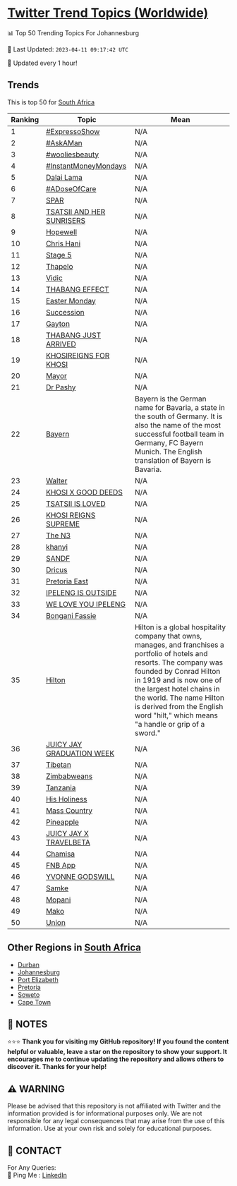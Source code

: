 [Twitter Trend Topics (Worldwide)](https://github.com/ErcinDedeoglu/Twitter-Trend-Topics)
==========


📊 Top 50 Trending Topics For Johannesburg

📆 Last Updated: `2023-04-11 09:17:42 UTC`

🔧 Updated every 1 hour!


## Trends

This is top 50 for [South Africa](</South Africa>)

| Ranking | Topic | Mean |
| ------- | ------------ | ------------ |
| 1 | [#ExpressoShow](http://twitter.com/search?q=%23ExpressoShow) | N/A |
| 2 | [#AskAMan](http://twitter.com/search?q=%23AskAMan) | N/A |
| 3 | [#wooliesbeauty](http://twitter.com/search?q=%23wooliesbeauty) | N/A |
| 4 | [#InstantMoneyMondays](http://twitter.com/search?q=%23InstantMoneyMondays) | N/A |
| 5 | [Dalai Lama](http://twitter.com/search?q=Dalai+Lama) | N/A |
| 6 | [#ADoseOfCare](http://twitter.com/search?q=%23ADoseOfCare) | N/A |
| 7 | [SPAR](http://twitter.com/search?q=SPAR) | N/A |
| 8 | [TSATSII AND HER SUNRISERS](http://twitter.com/search?q=TSATSII+AND+HER+SUNRISERS) | N/A |
| 9 | [Hopewell](http://twitter.com/search?q=Hopewell) | N/A |
| 10 | [Chris Hani](http://twitter.com/search?q=Chris+Hani) | N/A |
| 11 | [Stage 5](http://twitter.com/search?q=Stage+5) | N/A |
| 12 | [Thapelo](http://twitter.com/search?q=Thapelo) | N/A |
| 13 | [Vidic](http://twitter.com/search?q=Vidic) | N/A |
| 14 | [THABANG EFFECT](http://twitter.com/search?q=THABANG+EFFECT) | N/A |
| 15 | [Easter Monday](http://twitter.com/search?q=Easter+Monday) | N/A |
| 16 | [Succession](http://twitter.com/search?q=Succession) | N/A |
| 17 | [Gayton](http://twitter.com/search?q=Gayton) | N/A |
| 18 | [THABANG JUST ARRIVED](http://twitter.com/search?q=THABANG+JUST+ARRIVED) | N/A |
| 19 | [KHOSIREIGNS FOR KHOSI](http://twitter.com/search?q=KHOSIREIGNS+FOR+KHOSI) | N/A |
| 20 | [Mayor](http://twitter.com/search?q=Mayor) | N/A |
| 21 | [Dr Pashy](http://twitter.com/search?q=Dr+Pashy) | N/A |
| 22 | [Bayern](http://twitter.com/search?q=Bayern) | Bayern is the German name for Bavaria, a state in the south of Germany. It is also the name of the most successful football team in Germany, FC Bayern Munich. The English translation of Bayern is Bavaria. |
| 23 | [Walter](http://twitter.com/search?q=Walter) | N/A |
| 24 | [KHOSI X GOOD DEEDS](http://twitter.com/search?q=KHOSI+X+GOOD+DEEDS) | N/A |
| 25 | [TSATSII IS LOVED](http://twitter.com/search?q=TSATSII+IS+LOVED) | N/A |
| 26 | [KHOSI REIGNS SUPREME](http://twitter.com/search?q=KHOSI+REIGNS+SUPREME) | N/A |
| 27 | [The N3](http://twitter.com/search?q=The+N3) | N/A |
| 28 | [khanyi](http://twitter.com/search?q=khanyi) | N/A |
| 29 | [SANDF](http://twitter.com/search?q=SANDF) | N/A |
| 30 | [Dricus](http://twitter.com/search?q=Dricus) | N/A |
| 31 | [Pretoria East](http://twitter.com/search?q=Pretoria+East) | N/A |
| 32 | [IPELENG IS OUTSIDE](http://twitter.com/search?q=IPELENG+IS+OUTSIDE) | N/A |
| 33 | [WE LOVE YOU IPELENG](http://twitter.com/search?q=WE+LOVE+YOU+IPELENG) | N/A |
| 34 | [Bongani Fassie](http://twitter.com/search?q=Bongani+Fassie) | N/A |
| 35 | [Hilton](http://twitter.com/search?q=Hilton) | Hilton is a global hospitality company that owns, manages, and franchises a portfolio of hotels and resorts. The company was founded by Conrad Hilton in 1919 and is now one of the largest hotel chains in the world. The name Hilton is derived from the English word "hilt," which means "a handle or grip of a sword." |
| 36 | [JUICY JAY GRADUATION WEEK](http://twitter.com/search?q=JUICY+JAY+GRADUATION+WEEK) | N/A |
| 37 | [Tibetan](http://twitter.com/search?q=Tibetan) | N/A |
| 38 | [Zimbabweans](http://twitter.com/search?q=Zimbabweans) | N/A |
| 39 | [Tanzania](http://twitter.com/search?q=Tanzania) | N/A |
| 40 | [His Holiness](http://twitter.com/search?q=His+Holiness) | N/A |
| 41 | [Mass Country](http://twitter.com/search?q=Mass+Country) | N/A |
| 42 | [Pineapple](http://twitter.com/search?q=Pineapple) | N/A |
| 43 | [JUICY JAY X TRAVELBETA](http://twitter.com/search?q=JUICY+JAY+X+TRAVELBETA) | N/A |
| 44 | [Chamisa](http://twitter.com/search?q=Chamisa) | N/A |
| 45 | [FNB App](http://twitter.com/search?q=FNB+App) | N/A |
| 46 | [YVONNE GODSWILL](http://twitter.com/search?q=YVONNE+GODSWILL) | N/A |
| 47 | [Samke](http://twitter.com/search?q=Samke) | N/A |
| 48 | [Mopani](http://twitter.com/search?q=Mopani) | N/A |
| 49 | [Mako](http://twitter.com/search?q=Mako) | N/A |
| 50 | [Union](http://twitter.com/search?q=Union) | N/A |



## Other Regions in [South Africa](</South Africa>)

* [Durban](</South Africa/Durban.md>)
* [Johannesburg](</South Africa/Johannesburg.md>)
* [Port Elizabeth](</South Africa/Port Elizabeth.md>)
* [Pretoria](</South Africa/Pretoria.md>)
* [Soweto](</South Africa/Soweto.md>)
* [Cape Town](</South Africa/Cape Town.md>)



## 📝 NOTES

⭐⭐⭐ **Thank you for visiting my GitHub repository! If you found the content helpful or valuable, leave a star on the repository to show your support. It encourages me to continue updating the repository and allows others to discover it. Thanks for your help!**


## ⚠️ WARNING

Please be advised that this repository is not affiliated with Twitter and the information provided is for informational purposes only. We are not responsible for any legal consequences that may arise from the use of this information. Use at your own risk and solely for educational purposes.


## 📨 CONTACT

 For Any Queries:  
            🏓 Ping Me : [LinkedIn](https://www.linkedin.com/in/ercindedeoglu/)
